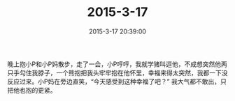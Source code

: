 ﻿---
title: "2015-3-17"
date: 2015-3-17 20:39:00
tags:
categories: 爸爸
---
晚上抱小P和小P妈散步，走了一会，小P哼哼，我就学猪叫逗他，不成想突然他两只手勾住我脖子，一个熊抱把我头牢牢抱在他怀里，幸福来得太突然，我都一下没反应过来。小P妈在旁边直笑，“今天感受到这种幸福了吧？” 我大气都不敢出，只把他也抱的更紧。